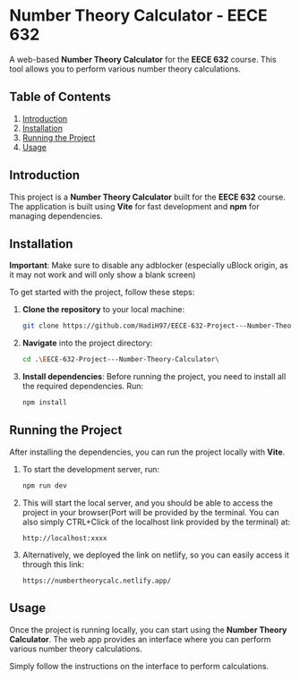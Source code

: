 # Number Theory Calculator - EECE 632

A web-based **Number Theory Calculator** for the **EECE 632** course. This tool allows you to perform various number theory calculations.

## Table of Contents

1. [Introduction](#introduction)
2. [Installation](#installation)
3. [Running the Project](#running-the-project)
4. [Usage](#usage)

## Introduction

This project is a **Number Theory Calculator** built for the **EECE 632** course. The application is built using **Vite** for fast development and **npm** for managing dependencies.

## Installation
 **Important**: Make sure to disable any adblocker (especially uBlock origin, as it may not work and will only show a blank screen)

To get started with the project, follow these steps:

1. **Clone the repository** to your local machine:
    ```bash
    git clone https://github.com/HadiH97/EECE-632-Project---Number-Theory-Calculator.git
    ```

2. **Navigate** into the project directory:
    ```bash
    cd .\EECE-632-Project---Number-Theory-Calculator\
    ```

3. **Install dependencies**:
    Before running the project, you need to install all the required dependencies. Run:
    ```bash
    npm install
    ```

## Running the Project

After installing the dependencies, you can run the project locally with **Vite**.

1. To start the development server, run:
    ```bash
    npm run dev
    ```

2. This will start the local server, and you should be able to access the project in your browser(Port will be provided by the terminal. You can also simply CTRL+Click of the localhost link provided by the terminal) at:
    ```
    http://localhost:xxxx
    ```
3. Alternatively, we deployed the link on netlify, so you can easily access it through this link:
    ```
    https://numbertheorycalc.netlify.app/
    ```
## Usage

Once the project is running locally, you can start using the **Number Theory Calculator**. The web app provides an interface where you can perform various number theory calculations.

Simply follow the instructions on the interface to perform calculations.


